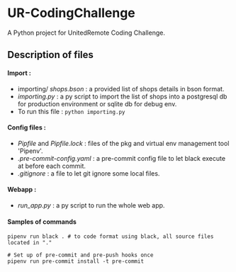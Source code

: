 # UR-CodingChallenge
A Python project for UnitedRemote Coding Challenge.

## Description of files 

#### Import : 
- importing/ *shops.bson* : a provided list of shops details in bson format.
- *importing.py* : a py script to import the list of shops into a postgresql db for production environment or sqlite db for debug env.
- To run this file : ```python importing.py``` 

#### Config files :
- *Pipfile* and *Pipfile.lock* : files of the pkg and virtual env management tool 'Pipenv'.
- *.pre-commit-config.yaml* : a pre-commit config file to let black execute at before each commit.
- *.gitignore* : a file to let git ignore some local files.   

#### Webapp :
 - *run_app.py* : a py script to run the whole web app.

#### Samples of commands

```
pipenv run black . # to code format using black, all source files located in "."
```

```
# Set up of pre-commit and pre-push hooks once
pipenv run pre-commit install -t pre-commit
```